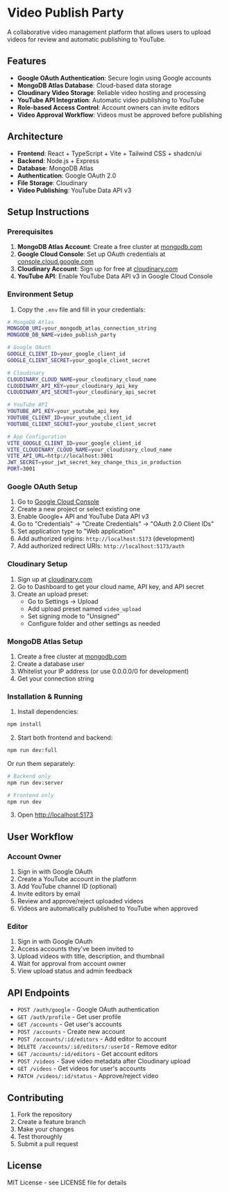 # Video Publish Party

A collaborative video management platform that allows users to upload videos for review and automatic publishing to YouTube.

## Features

- **Google OAuth Authentication**: Secure login using Google accounts
- **MongoDB Atlas Database**: Cloud-based data storage
- **Cloudinary Video Storage**: Reliable video hosting and processing
- **YouTube API Integration**: Automatic video publishing to YouTube
- **Role-based Access Control**: Account owners can invite editors
- **Video Approval Workflow**: Videos must be approved before publishing

## Architecture

- **Frontend**: React + TypeScript + Vite + Tailwind CSS + shadcn/ui
- **Backend**: Node.js + Express
- **Database**: MongoDB Atlas
- **Authentication**: Google OAuth 2.0
- **File Storage**: Cloudinary
- **Video Publishing**: YouTube Data API v3

## Setup Instructions

### Prerequisites

1. **MongoDB Atlas Account**: Create a free cluster at [mongodb.com](https://mongodb.com)
2. **Google Cloud Console**: Set up OAuth credentials at [console.cloud.google.com](https://console.cloud.google.com)
3. **Cloudinary Account**: Sign up for free at [cloudinary.com](https://cloudinary.com)
4. **YouTube API**: Enable YouTube Data API v3 in Google Cloud Console

### Environment Setup

1. Copy the `.env` file and fill in your credentials:

```bash
# MongoDB Atlas
MONGODB_URI=your_mongodb_atlas_connection_string
MONGODB_DB_NAME=video_publish_party

# Google OAuth
GOOGLE_CLIENT_ID=your_google_client_id
GOOGLE_CLIENT_SECRET=your_google_client_secret

# Cloudinary
CLOUDINARY_CLOUD_NAME=your_cloudinary_cloud_name
CLOUDINARY_API_KEY=your_cloudinary_api_key
CLOUDINARY_API_SECRET=your_cloudinary_api_secret

# YouTube API
YOUTUBE_API_KEY=your_youtube_api_key
YOUTUBE_CLIENT_ID=your_youtube_client_id
YOUTUBE_CLIENT_SECRET=your_youtube_client_secret

# App Configuration
VITE_GOOGLE_CLIENT_ID=your_google_client_id
VITE_CLOUDINARY_CLOUD_NAME=your_cloudinary_cloud_name
VITE_API_URL=http://localhost:3001
JWT_SECRET=your_jwt_secret_key_change_this_in_production
PORT=3001
```

### Google OAuth Setup

1. Go to [Google Cloud Console](https://console.cloud.google.com)
2. Create a new project or select existing one
3. Enable Google+ API and YouTube Data API v3
4. Go to "Credentials" → "Create Credentials" → "OAuth 2.0 Client IDs"
5. Set application type to "Web application"
6. Add authorized origins: `http://localhost:5173` (development)
7. Add authorized redirect URIs: `http://localhost:5173/auth`

### Cloudinary Setup

1. Sign up at [cloudinary.com](https://cloudinary.com)
2. Go to Dashboard to get your cloud name, API key, and API secret
3. Create an upload preset:
   - Go to Settings → Upload
   - Add upload preset named `video_upload`
   - Set signing mode to "Unsigned"
   - Configure folder and other settings as needed

### MongoDB Atlas Setup

1. Create a free cluster at [mongodb.com](https://mongodb.com)
2. Create a database user
3. Whitelist your IP address (or use 0.0.0.0/0 for development)
4. Get your connection string

### Installation & Running

1. Install dependencies:
```bash
npm install
```

2. Start both frontend and backend:
```bash
npm run dev:full
```

Or run them separately:
```bash
# Backend only
npm run dev:server

# Frontend only
npm run dev
```

3. Open [http://localhost:5173](http://localhost:5173)

## User Workflow

### Account Owner
1. Sign in with Google OAuth
2. Create a YouTube account in the platform
3. Add YouTube channel ID (optional)
4. Invite editors by email
5. Review and approve/reject uploaded videos
6. Videos are automatically published to YouTube when approved

### Editor
1. Sign in with Google OAuth
2. Access accounts they've been invited to
3. Upload videos with title, description, and thumbnail
4. Wait for approval from account owner
5. View upload status and admin feedback

## API Endpoints

- `POST /auth/google` - Google OAuth authentication
- `GET /auth/profile` - Get user profile
- `GET /accounts` - Get user's accounts
- `POST /accounts` - Create new account
- `POST /accounts/:id/editors` - Add editor to account
- `DELETE /accounts/:id/editors/:userId` - Remove editor
- `GET /accounts/:id/editors` - Get account editors
- `POST /videos` - Save video metadata after Cloudinary upload
- `GET /videos` - Get videos for user's accounts
- `PATCH /videos/:id/status` - Approve/reject video

## Contributing

1. Fork the repository
2. Create a feature branch
3. Make your changes
4. Test thoroughly
5. Submit a pull request

## License

MIT License - see LICENSE file for details
